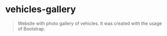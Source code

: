 # vehicles-gallery
> Website with photo gallery of vehicles. It was created with the usage of Bootstrap.
